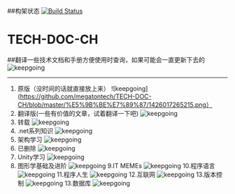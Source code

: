 ##构架状态
[![Build Status](https://travis-ci.org/megatontech/TECH-DOC-CH.svg?branch=master)](https://travis-ci.org/megatontech/TECH-DOC-CH)
# TECH-DOC-CH
##翻译一些技术文档和手册方便使用时查询，如果可能会一直更新下去的
![keepgoing](https://github.com/megatontech/TECH-DOC-CH/blob/master/%E5%9B%BE%E7%89%87/trying.png)
***
1. 原版（没时间的话就直接放上来）
![keepgoing](https://github.com/megatontech/TECH-DOC-CH/blob/master/%E5%9B%BE%E7%89%87/1426017265215.png）
2. 翻译版(一些有价值的文章，试着翻译一下吧)
![keepgoing](https://github.com/megatontech/TECH-DOC-CH/blob/master/%E5%9B%BE%E7%89%87/12612881707186780.jpg)
3. 转载
![keepgoing](https://github.com/megatontech/TECH-DOC-CH/blob/master/ITMEME/1460401578164.jpg)
4. .net系列知识
![keepgoing](https://github.com/megatontech/TECH-DOC-CH/blob/master/ITMEME/1436920493099.png)
5. 架构学习
![keepgoing](https://github.com/megatontech/TECH-DOC-CH/blob/master/%E5%9B%BE%E7%89%87/20151116223235.jpg)
6. 已删除
![keepgoing](https://github.com/megatontech/TECH-DOC-CH/blob/master/%E5%9B%BE%E7%89%87/lvba.png)
7. Unity学习
![keepgoing](https://github.com/megatontech/TECH-DOC-CH/blob/master/%E5%9B%BE%E7%89%87/1426086416097.gif)
8. 图形学基础及进阶
 ![keepgoing](https://github.com/megatontech/TECH-DOC-CH/blob/master/%E5%9B%BE%E7%89%87/1452592647628.gif)
9.IT MEMEs
 ![keepgoing](https://github.com/megatontech/TECH-DOC-CH/blob/master/ITMEME/1461817206155.jpg)
10.程序语言
 ![keepgoing](https://github.com/megatontech/TECH-DOC-CH/blob/master/%E5%9B%BE%E7%89%87/7d6fa52d-4b2f-4332-b8b3-abb218a1580a.png)
11.程序人生
 ![keepgoing](https://github.com/megatontech/TECH-DOC-CH/blob/master/%E5%9B%BE%E7%89%87/Logo.gif)
12.互联网
 ![keepgoing](https://github.com/megatontech/TECH-DOC-CH/blob/master/%E5%9B%BE%E7%89%87/1450913793634.jpg)
13.版本控制
 ![keepgoing](https://github.com/megatontech/TECH-DOC-CH/blob/master/%E5%9B%BE%E7%89%87/1426086416097.gif)
13.数据库
 ![keepgoing](https://github.com/megatontech/TECH-DOC-CH/blob/master/%E5%9B%BE%E7%89%87/howtolearnmysql.jpg)
